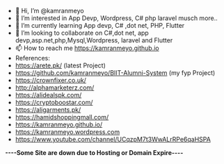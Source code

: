 - 👋 Hi, I’m @kamranmeyo
- 👀 I’m interested in App Devp, Wordpress, C# php laravel musch more..
- 🌱 I’m currently learning App devp, C# ,dot net, PHP, Flutter
- 💞️ I’m looking to collaborate on C#,dot net, app devp,asp.net,php,Mysql,Wordpress, laravel and Flutter
- 📫 How to reach me https://kamranmeyo.github.io
- References:
- https://arete.pk/ (latest Project)
- https://github.com/kamranmeyo/BIIT-Alumni-System (my fyp Project)
- https://crownfixer.co.uk/
- http://alphamarketerz.com/
- https://alidealspk.com/
- https://cryptoboostar.com/
- https://aligarments.pk/
- https://hamidshoppingmall.com/
- https://kamranmeyo.github.io/
- https://kamranmeyo.wordpress.com
- https://www.youtube.com/channel/UCqzpM7t3WwALrRPe6qaHSPA

<b>----Some Site are down due to Hosting or Domain Expire----</b>
<!---
👇 Check These Pin Repo </>
kamranmeyo/kamranmeyo is a ✨ special ✨ repository because its `README.md` (this file) appears on your GitHub profile.
You can click the Preview link to take a look at your changes.
--->
